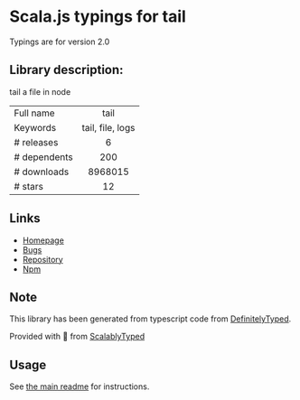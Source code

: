 
# Scala.js typings for tail

Typings are for version 2.0

## Library description:
tail a file in node

|                    |                 |
| ------------------ | :-------------: |
| Full name          | tail |
| Keywords           | tail, file, logs |
| # releases         | 6 |
| # dependents       | 200 |
| # downloads        | 8968015 |
| # stars            | 12 |

## Links
- [Homepage](https://www.lucagrulla.com/node-tail)
- [Bugs](https://github.com/lucagrulla/node-tail/issues)
- [Repository](https://github.com/lucagrulla/node-tail)
- [Npm](https://www.npmjs.com/package/tail)
    


## Note
This library has been generated from typescript code from [DefinitelyTyped](https://definitelytyped.org).

Provided with :purple_heart: from [ScalablyTyped](https://github.com/oyvindberg/ScalablyTyped)

## Usage
See [the main readme](../../readme.md) for instructions.


